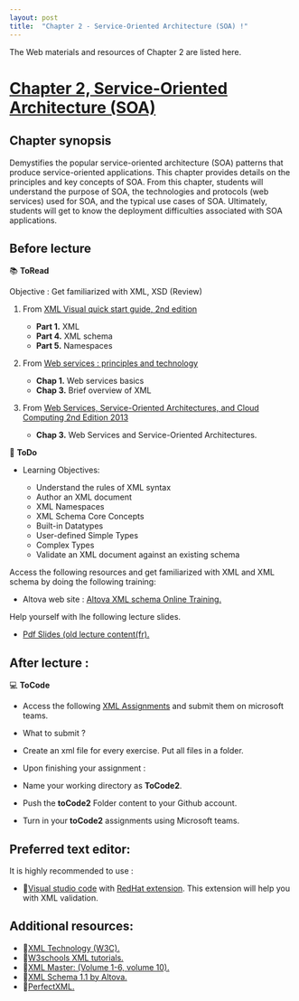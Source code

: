 ```yaml
---
layout: post
title:  "Chapter 2 - Service-Oriented Architecture (SOA) !"
---
```


The Web materials and resources of Chapter 2 are listed here.

# [Chapter 2, Service-Oriented Architecture (SOA)](https://github.com/neilabenlakhal/neilabenlakhal.github.io/tree/master/2020-2021Lecture/SOC/Chapter_2)

## Chapter synopsis

Demystifies the popular service-oriented architecture (SOA) patterns that produce service-oriented applications. This chapter provides details on the principles and key concepts of SOA. From this chapter, students will understand the purpose of SOA, the technologies and protocols (web services) used for SOA, and the typical use cases of SOA. Ultimately, students will get to know the deployment difficulties associated with SOA applications.

## Before lecture

📚 **ToRead**

Objective : Get familiarized with XML, XSD (Review)

1. From [XML Visual quick start guide, 2nd edition](https://github.com/neilabenlakhal/neilabenlakhal.github.io/blob/master/2020-2021Lecture/SOC/Chapter_2/ToRead/XML%20Visual%20QuickStart%20Guide%202nd%20Edition.pdf)
   * **Part 1.** XML
   * **Part 4.** XML schema
   * **Part 5.** Namespaces 
  
1. From [Web services : principles and technology](https://github.com/neilabenlakhal/neilabenlakhal.github.io/blob/master/2020-2021Lecture/SOC/Chapter_2/ToRead/Web%20services%20%20principles%20and%20technology.pdf)
   * **Chap 1.** Web services basics
   * **Chap 3.** Brief overview of XML
  
2. From [Web Services, Service-Oriented Architectures, and Cloud Computing 2nd Edition 2013](https://github.com/neilabenlakhal/neilabenlakhal.github.io/blob/master/2020-2021Lecture/SOC/Chapter_2/ToRead/Web%20Services,%20Service-Oriented%20Architectures,%20and%20Cloud%20Computing.pdf)
   * **Chap 3.** Web Services and Service-Oriented Architectures.
  

📝 **ToDo**

- Learning Objectives:

  - Understand the rules of XML syntax
  - Author an XML document
  - XML Namespaces
  - XML Schema Core Concepts
  - Built-in Datatypes
  - User-defined Simple Types
  - Complex Types
  - Validate an XML document against an existing schema

Access the following resources and get familiarized with XML and XML schema by doing the following training: 

  * Altova web site : [Altova XML schema Online Training.](http://altova-aot.s3.amazonaws.com/Altova%20XML%20Schema%201.1%20Technology/player.html)
  
  Help yourself with lhe following lecture slides. 

  * [Pdf Slides (old lecture content(fr).](https://github.com/neilabenlakhal/neilabenlakhal.github.io/blob/master/Old_Stuff/2018-2019Lecture/SOC/Slides/0-XML%20DTD%20et%20Schema%20XML.pdf)


## After lecture : 

💻 **ToCode** 

- Access the following [XML Assignments](https://github.com/neilabenlakhal/neilabenlakhal.github.io/blob/master/2020-2021Lecture/SOC/Chapter_2/ToCode/README.md) and submit them on microsoft teams. 

- What to submit ?
- Create an xml file for every exercise. Put all files in a folder.
- Upon finishing your assignment :
- Name your working directory as **ToCode2**. 
- Push the **toCode2** Folder content to your Github account.
- Turn in your **toCode2** assignments using Microsoft teams.

## Preferred text editor:
  
It is highly recommended to use :

* 🔗[Visual studio code](https://code.visualstudio.com/docs/setup/setup-overview)  with [RedHat extension](https://developers.redhat.com/blog/2018/12/04/xml-language-server-vscode-extension/). This extension will help you with XML validation.

## Additional resources:

- 🔗[XML Technology (W3C).](https://www.w3.org/standards/xml/)
- 🔗[W3schools XML tutorials.](https://www.w3schools.com/xml/)
- 🔗[XML Master: (Volume 1-6, volume 10).](http://www.xmlmaster.org/en/article/d01/)
- 🔗[XML Schema 1.1 by Altova.](http://altova-aot.s3.amazonaws.com/Altova%20XML%20Schema%201.1%20Technology/player.html)
- 🔗[PerfectXML.](http://perfectxml.com/FreeLibrary2.asp?s=XML)